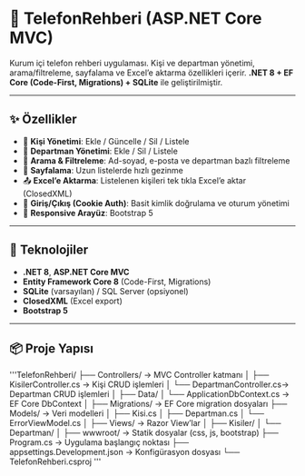 # 📒 TelefonRehberi (ASP.NET Core MVC)

Kurum içi telefon rehberi uygulaması. Kişi ve departman yönetimi, arama/filtreleme, sayfalama ve Excel’e aktarma özellikleri içerir. **.NET 8 + EF Core (Code-First, Migrations) + SQLite** ile geliştirilmiştir.


---

## ✨ Özellikler

- 👤 **Kişi Yönetimi**: Ekle / Güncelle / Sil / Listele  
- 🏢 **Departman Yönetimi**: Ekle / Sil / Listele  
- 🔎 **Arama & Filtreleme**: Ad-soyad, e-posta ve departman bazlı filtreleme  
- 📄 **Sayfalama**: Uzun listelerde hızlı gezinme  
- 📤 **Excel’e Aktarma**: Listelenen kişileri tek tıkla Excel’e aktar (ClosedXML)  
- 🔐 **Giriş/Çıkış (Cookie Auth)**: Basit kimlik doğrulama ve oturum yönetimi  
- 🎨 **Responsive Arayüz**: Bootstrap 5

---

## 🧰 Teknolojiler

- **.NET 8**, **ASP.NET Core MVC**
- **Entity Framework Core 8** (Code-First, Migrations)
- **SQLite** (varsayılan) / SQL Server (opsiyonel)
- **ClosedXML** (Excel export)
- **Bootstrap 5**

---

## 📦 Proje Yapısı
'''TelefonRehberi/
├── Controllers/ -> MVC Controller katmanı
│ ├── KisilerController.cs -> Kişi CRUD işlemleri
│ └── DepartmanController.cs-> Departman CRUD işlemleri
│
├── Data/
│ └── ApplicationDbContext.cs -> EF Core DbContext
│
├── Migrations/ -> EF Core migration dosyaları
├── Models/ -> Veri modelleri
│ ├── Kisi.cs
│ ├── Departman.cs
│ └── ErrorViewModel.cs
│
├── Views/ -> Razor View’lar
│ ├── Kisiler/
│ └── Departman/
│
├── wwwroot/ -> Statik dosyalar (css, js, bootstrap)
├── Program.cs -> Uygulama başlangıç noktası
├── appsettings.Development.json -> Konfigürasyon dosyası
└── TelefonRehberi.csproj '''
